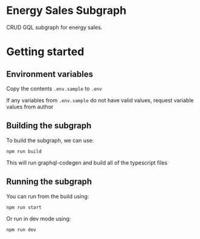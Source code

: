 # Energy Sales Subgraph

CRUD GQL subgraph for energy sales.

# Getting started

## Environment variables

Copy the contents `.env.sample` to `.env`

If any variables from `.env.sample` do not have valid values, request variable values from author

## Building the subgraph

To build the subgraph, we can use:

```
npm run build
```

This will run graphql-codegen and build all of the typescript files

## Running the subgraph

You can run from the build using:

```
npm run start
```

Or run in dev mode using:

```
npm run dev
```
